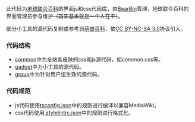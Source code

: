 此代码为[地球联合百科](https://wiki.unitedearth.cc/)的界面js和css代码库，由[BearBin](https://wiki.unitedearth.cc/User:BearBin)管理，地球联合百科的界面管理员参与维护<del>（其实基本就是一个人在干）</del>。

部分小工具的源代码复制或参考自[萌娘百科](https://zh.moegirl.org.cn)，依[CC BY-NC-SA 3.0](https://creativecommons.org/licenses/by-nc-sa/3.0/)协议引入。

### 代码结构
- [common](common)中为全站各皮肤的css和js源代码，如common.css等。
- [gadget](gadget)中为小工具的源代码。
- [group](group)中为针对用户组生效的源代码。

### 代码规范
- js代码使用[tsconfig.json](tsconfig.json)中的规则进行编译以兼容MediaWiki。
- css代码使用[.stylelintrc.json](.stylelintrc.json)中的规则进行格式化。